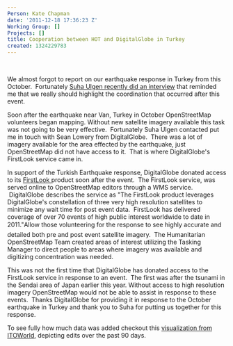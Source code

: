 ```yaml
---
Person: Kate Chapman
date: '2011-12-18 17:36:23 Z'
Working Group: []
Projects: []
title: Cooperation between HOT and DigitalGlobe in Turkey
created: 1324229783
---
```

<p>&nbsp;</p><div>We almost forgot to report on our earthquake response in Turkey from this October. &nbsp;Fortunately <a href="http://latitude.blogs.nytimes.com/2011/11/29/navigating-turkey/">Suha Ulgen recently did an interview</a> that reminded me that we really should highlight the coordination that&nbsp;occurred&nbsp;after this event.<p>Soon after the earthquake near Van, Turkey in October OpenStreetMap volunteers began mapping. Without new satellite imagery available this task was not going to be very effective. &nbsp;Fortunately Suha Ulgen contacted put me in touch with Sean Lowery from DigitalGlobe. &nbsp;There was a lot of imagery available for the area effected by the earthquake, just OpenStreetMap did not have access to it. &nbsp;That is where DigitalGlobe's FirstLook service came in.</p><p>In support of the Turkish Earthquake response, DigitalGlobe donated access to its <a href="http://www.digitalglobe.com/FirstLook">FirstLook </a>product soon after the event. &nbsp;The FirstLook service, was served online to OpenStreetMap editors through a WMS service. &nbsp;DigitalGlobe describes the service as "The FirstLook product leverages DigitalGlobe's constellation of three very high resolution satellites to minimize any wait time for post event data. &nbsp;FirstLook has delivered coverage of over 70 events of high public interest worldwide to date in 2011."Allow those volunteering for the response to see highly accurate and detailed both pre and post event satellite imagery. &nbsp;The Humanitarian OpenStreetMap Team created areas of interest utilizing the Tasking Manager to direct people to areas where imagery was available and digitizing concentration was needed.</p><p>This was not the first time that DigitalGlobe has donated access to the FirstLook service in response to an event. &nbsp;The first was after the tsunami in the Sendai area of Japan earlier this year. Without access to high resolution imagery OpenStreetMap would not be able to assist in response to these events. &nbsp;Thanks DigitalGlobe for providing it in response to the October earthquake in Turkey and thank you to Suha for putting us together for this response.</p></div><div>To see fully how much data was added checkout this&nbsp;<a href="http://www.itoworld.com/product/data/ito_map/main?view=127&amp;lat=39.04321749572681&amp;lon=43.34166429991912&amp;zoom=11">visualization&nbsp;from ITOWorld</a>, depicting edits over the past 90 days.</div>
